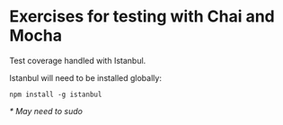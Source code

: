 # Exercises for testing with Chai and Mocha

Test coverage handled with Istanbul.

Istanbul will need to be installed globally:

```npm install -g istanbul```

_* May need to sudo_
